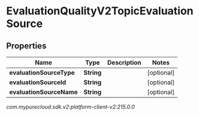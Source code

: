# EvaluationQualityV2TopicEvaluationSource


## Properties

| Name | Type | Description | Notes |
| ------------ | ------------- | ------------- | ------------- |
| **evaluationSourceType** | **String** |  |  [optional] |
| **evaluationSourceId** | **String** |  |  [optional] |
| **evaluationSourceName** | **String** |  |  [optional] |




_com.mypurecloud.sdk.v2:platform-client-v2:215.0.0_
